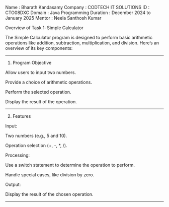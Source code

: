 Name : Bharath Kandasamy
Company : CODTECH IT SOLUTIONS
ID : CTO08DXC
Domain : Java Programming
Duration : December 2024 to January 2025
Mentor : Neela Santhosh Kumar


Overview of Task 1: Simple Calculator

The Simple Calculator program is designed to perform basic arithmetic operations like addition, subtraction, multiplication, and division. Here’s an overview of its key components:


---

1. Program Objective

Allow users to input two numbers.

Provide a choice of arithmetic operations.

Perform the selected operation.

Display the result of the operation.



---

2. Features

Input:

Two numbers (e.g., 5 and 10).

Operation selection (+, -, *, /).


Processing:

Use a switch statement to determine the operation to perform.

Handle special cases, like division by zero.


Output:

Display the result of the chosen operation.




---

 
